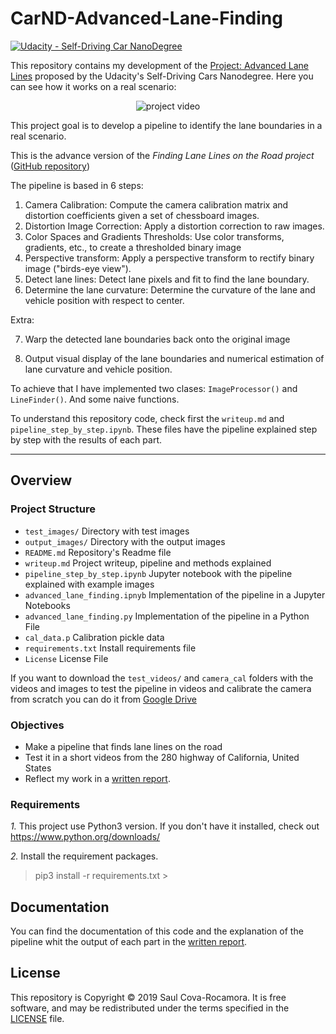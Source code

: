 # CarND-Advanced-Lane-Finding
[![Udacity - Self-Driving Car NanoDegree](https://s3.amazonaws.com/udacity-sdc/github/shield-carnd.svg)](http://www.udacity.com/drive)


This repository contains my development of the [Project: Advanced Lane Lines](https://github.com/udacity/CarND-Advanced-Lane-Lines) proposed by the Udacity's Self-Driving Cars Nanodegree. Here you can see how it works on a real scenario:


<p align="center">
  <img src="output_images/project_video.gif" alt="project video" />
</p>


This project goal is to develop a pipeline to identify the lane boundaries in a real scenario. 

This is the advance version of the *Finding Lane Lines on the Road project* ([GitHub repository](https://github.com/rscova/CarND-LaneLines-P1))

The pipeline is based in 6 steps:
1. Camera Calibration: Compute the camera calibration matrix and distortion coefficients given a set of chessboard images.
2. Distortion Image Correction: Apply a distortion correction to raw images.
3. Color Spaces and Gradients Thresholds: Use color transforms, gradients, etc., to create a thresholded binary image
4. Perspective transform: Apply a perspective transform to rectify binary image ("birds-eye view").
5. Detect lane lines: Detect lane pixels and fit to find the lane boundary.
6. Determine the lane curvature: Determine the curvature of the lane and vehicle position with respect to center.

Extra:

7. Warp the detected lane boundaries back onto the original image

8. Output visual display of the lane boundaries and numerical estimation of lane curvature and vehicle position.

To achieve that I have implemented two clases: `ImageProcessor()` and `LineFinder()`. And some naive functions.

To understand this repository code, check first the `writeup.md` and `pipeline_step_by_step.ipynb`. These files have the pipeline explained step by step with the results of each part.

---

## Overview

### Project Structure
* `test_images/` Directory with test images
* `output_images/` Directory with the output images
* `README.md` Repository's Readme file
* `writeup.md` Project writeup, pipeline and methods explained
* `pipeline_step_by_step.ipynb` Jupyter notebook with the pipeline explained with example images
* `advanced_lane_finding.ipnyb` Implementation of the pipeline in a Jupyter Notebooks
* `advanced_lane_finding.py` Implementation of the pipeline in a Python File
* `cal_data.p` Calibration pickle data
* `requirements.txt` Install requirements file
* `License` License File

If you want to download the `test_videos/` and `camera_cal` folders with the videos and images to test the pipeline in videos and calibrate the camera from scratch you can do it from [Google Drive]()

### Objectives
* Make a pipeline that finds lane lines on the road
* Test it in a short videos from the 280 highway of California, United States
* Reflect my work in a  <A HREF="https://github.com/rscova/CarND-Advanced-Lane-Lines/blob/master/writeup.md" target="_blank"> written report</A>.

###  Requirements
*1.* This project use Python3 version.  If you don't have it installed, check out  https://www.python.org/downloads/ 

*2.* Install the requirement packages.
> pip3 install -r requirements.txt >


## Documentation
You can find the documentation of this code and the explanation of the pipeline whit the output of each part in the <A HREF="https://github.com/rscova/CarND-Advanced-Lane-Lines/blob/master/writeup.md" target="_blank"> written report</A>.

## License 
This repository is Copyright © 2019 Saul Cova-Rocamora. It is free software, and may be redistributed under the terms specified in the <A HREF="https://github.com/rscova/CarND-Advanced-Lane-Lines/blob/master/LICENSE" target="_blank">LICENSE</A> file.




